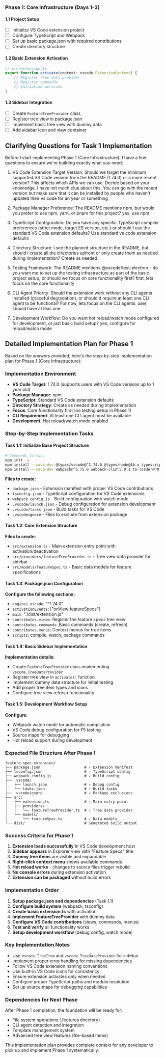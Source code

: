 ### Phase 1: Core Infrastructure (Days 1-3)

#### 1.1 Project Setup

-   [ ] Initialize VS Code extension project
-   [ ] Configure TypeScript and Webpack
-   [ ] Set up basic package.json with required contributions
-   [ ] Create directory structure

#### 1.2 Basic Extension Activation

```typescript
// src/extension.ts
export function activate(context: vscode.ExtensionContext) {
    // Register tree data provider
    // Register commands
    // Initialize services
}
```

#### 1.3 Sidebar Integration

-   [ ] Create `FeatureTreeProvider` class
-   [ ] Register tree view in package.json
-   [ ] Implement basic tree view with dummy data
-   [ ] Add sidebar icon and view container

## Clarifying Questions for Task 1 Implementation

Before I start implementing Phase 1 (Core Infrastructure), I have a few
questions to ensure we're building exactly what you need:

1. VS Code Extension Target Version: Should we target the minimum supported VS
   Code version from the README (1.74.0) or a more recent version? This affects
   which APIs we can use.
   Decide based on your knowledge. I have not much clue about this. You can go with the recent version but make sure that it can be installed by people who haven't updated their vs code for an year or something

2. Package Manager Preference: The README mentions npm, but would you prefer
   to use npm, yarn, or pnpm for this project?
   yes, use npm

3. TypeScript Configuration: Do you have any specific TypeScript compiler
   preferences (strict mode, target ES version, etc.) or should I use the
   standard VS Code extension defaults?
   Use standard vs code extension defaults

4. Directory Structure: I see the planned structure in the README, but should
   I create all the directories upfront or only create them as needed during
   implementation?
   Create as needed

5. Testing Framework: The README mentions @vscode/test-electron - do you want
   me to set up the testing infrastructure as part of the basic project setup, or
   should we focus on core functionality first?
   first, lets focus on the core functionality

6. CLI Agent Priority: Should the extension work without any CLI agents
   installed (graceful degradation), or should it require at least one CLI agent
   to be functional?
   For now, lets focus on the CLI agents. user should have at leas one

7. Development Workflow: Do you want hot reload/watch mode configured for
   development, or just basic build setup?
   yes, configure for reload/watch mode

## Detailed Implementation Plan for Phase 1

Based on the answers provided, here's the step-by-step implementation plan for Phase 1 (Core Infrastructure):

### Implementation Environment
- **VS Code Target**: 1.74.0 (supports users with VS Code versions up to 1 year old)
- **Package Manager**: npm
- **TypeScript**: Standard VS Code extension defaults
- **Directory Strategy**: Create as needed during implementation
- **Focus**: Core functionality first (no testing setup in Phase 1)
- **CLI Requirement**: At least one CLI agent must be available
- **Development**: Hot reload/watch mode enabled

### Step-by-Step Implementation Tasks

#### Task 1.1: Initialize Base Project Structure
```bash
# Commands to run:
npm init -y
npm install --save-dev @types/vscode@^1.74.0 @types/node@16.x typescript@^4.9.4
npm install --save-dev webpack@^5.75.0 webpack-cli@^5.0.1 ts-loader@^9.4.1
```

**Files to create:**
- `package.json` - Extension manifest with proper VS Code contributions
- `tsconfig.json` - TypeScript configuration for VS Code extensions
- `webpack.config.js` - Build configuration with watch mode
- `.vscode/launch.json` - Debug configuration for extension development
- `.vscode/tasks.json` - Build tasks for VS Code
- `.vscodeignore` - Files to exclude from extension package

#### Task 1.2: Core Extension Structure
**Files to create:**
- `src/extension.ts` - Main extension entry point with activation/deactivation
- `src/providers/featureTreeProvider.ts` - Tree view data provider for sidebar
- `src/models/featureSpec.ts` - Basic data models for feature specifications

#### Task 1.3: Package.json Configuration
**Configure the following sections:**
- `engines.vscode`: "^1.74.0"
- `activationEvents`: ["onView:featureSpecs"]
- `main`: "./dist/extension.js"
- `contributes.views`: Register the feature specs tree view
- `contributes.commands`: Basic commands (create, refresh)
- `contributes.menus`: Context menus for tree items
- `scripts`: compile, watch, package commands

#### Task 1.4: Basic Sidebar Implementation
**Implementation details:**
- Create `FeatureTreeProvider` class implementing `vscode.TreeDataProvider`
- Register tree view in `activate()` function
- Implement dummy data structure for initial testing
- Add proper tree item types and icons
- Configure tree view refresh functionality

#### Task 1.5: Development Workflow Setup
**Configure:**
- Webpack watch mode for automatic compilation
- VS Code debug configuration for F5 testing
- Source maps for debugging
- Hot reload support during development

### Expected File Structure After Phase 1
```
feature-spec-extension/
├── package.json                    # ✓ Extension manifest
├── tsconfig.json                   # ✓ TypeScript config
├── webpack.config.js               # ✓ Build config
├── .vscode/
│   ├── launch.json                 # ✓ Debug config
│   └── tasks.json                  # ✓ Build tasks
├── .vscodeignore                   # ✓ Package exclusions
├── src/
│   ├── extension.ts                # ✓ Main entry point
│   ├── providers/
│   │   └── featureTreeProvider.ts  # ✓ Tree data provider
│   └── models/
│       └── featureSpec.ts          # ✓ Data models
└── dist/                           # Generated build output
```

### Success Criteria for Phase 1
1. **Extension loads successfully** in VS Code development host
2. **Sidebar appears** in Explorer view with "Feature Specs" title
3. **Dummy tree items** are visible and expandable
4. **Right-click context menu** shows available commands
5. **Hot reload works** - changes to source files trigger rebuild
6. **No console errors** during extension activation
7. **Extension can be packaged** without build errors

### Implementation Order
1. **Setup package.json and dependencies** (Task 1.1)
2. **Configure build system** (webpack, tsconfig)
3. **Create basic extension.ts** with activation
4. **Implement FeatureTreeProvider** with dummy data
5. **Configure VS Code contributions** (views, commands, menus)
6. **Test and verify** all functionality works
7. **Setup development workflow** (debug config, watch mode)

### Key Implementation Notes
- Use `vscode.TreeItem` and `vscode.TreeDataProvider` for sidebar
- Implement proper error handling for missing dependencies
- Follow VS Code extension naming conventions
- Use built-in VS Code icons for consistency
- Ensure extension activates only when needed
- Configure proper TypeScript paths and module resolution
- Set up source maps for debugging capabilities

### Dependencies for Next Phase
After Phase 1 completion, the foundation will be ready for:
- File system operations (.features directory)
- CLI agent detection and integration
- Template management system
- Advanced tree view features (file-based items)

This implementation plan provides complete context for any developer to pick up and implement Phase 1 systematically.
